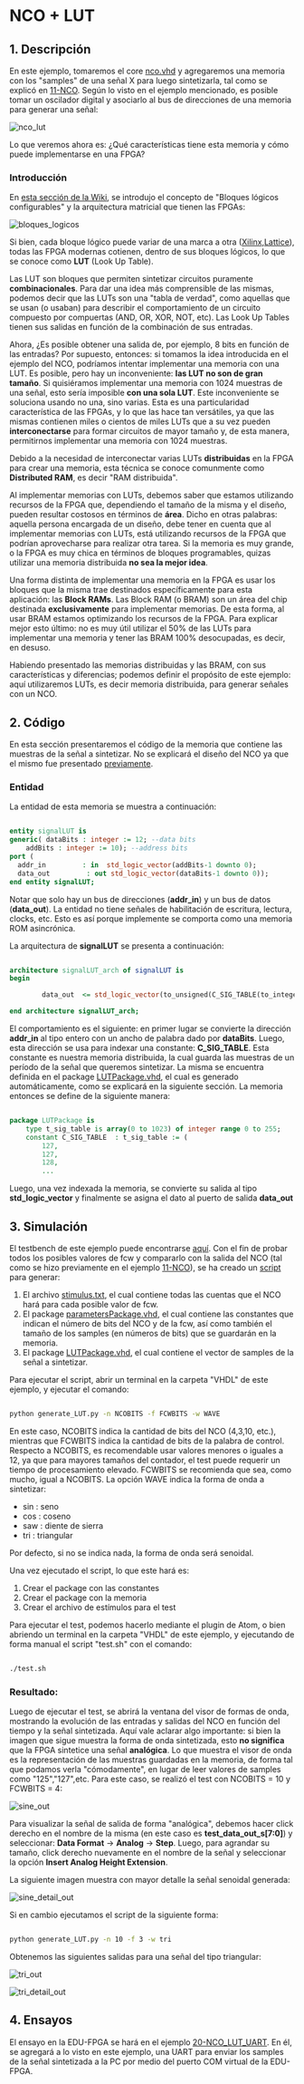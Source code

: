 # NCO + LUT

## 1. Descripción

En este ejemplo, tomaremos el core [nco.vhd](VHDL/nco.vhd) y agregaremos una memoria con los "samples" de una señal X para luego sintetizarla, tal como se explicó en [11-NCO](../11-NCO). Según lo visto en el ejemplo mencionado, es posible tomar un oscilador digital y asociarlo al bus de direcciones de una memoria para generar una señal:

![nco_lut](.images/nco_lut.png)

Lo que veremos ahora es: ¿Qué características tiene esta memoria y cómo puede implementarse en una FPGA?

### Introducción

En [esta sección de la Wiki](https://gitlab.com/RamadrianG/wiki---fpga-para-todos/-/wikis/FPGA), se introdujo el concepto de "Bloques lógicos configurables" y la arquitectura matricial que tienen las FPGAs:

![bloques_logicos](https://gitlab.com/RamadrianG/wiki---fpga-para-todos/-/wikis/uploads/ab45fbe028d2d0a5c977a6eb8f87f7ad/fpga_2.png)

Si bien, cada bloque lógico puede variar de una marca a otra ([Xilinx](https://www.xilinx.com/support/documentation/user_guides/ug474_7Series_CLB.pdf),[Lattice](https://www.latticesemi.com/Products/FPGAandCPLD/iCE40#_21E33C7EC0BD48AA80FE384ED73CC895)), todas las FPGA modernas cotienen, dentro de sus bloques lógicos, lo que se conoce como **LUT** (Look Up Table).

Las LUT son bloques que permiten sintetizar circuitos puramente **combinacionales**. Para dar una idea más comprensible de las mismas, podemos decir que las LUTs son una "tabla de verdad", como aquellas que se usan (o usaban) para describir el comportamiento de un circuito compuesto por compuertas (AND, OR, XOR, NOT, etc). Las Look Up Tables tienen sus salidas en función de la combinación de sus entradas. 

Ahora, ¿Es posible obtener una salida de, por ejemplo, 8 bits en función de las entradas? Por supuesto, entonces: si tomamos la idea introducida en el ejemplo del NCO, podríamos intentar implementar una memoria con una LUT. Es posible, pero hay un inconveniente: **las LUT no son de gran tamaño**. Si quisiéramos implementar una memoria con 1024 muestras de una señal, esto sería imposible **con una sola LUT**. Este inconveniente se soluciona usando no una, sino varias. Esta es una particularidad característica de las FPGAs, y lo que las hace tan versátiles, ya que las mismas contienen miles o cientos de miles LUTs que a su vez pueden **interconectarse** para formar circuitos de mayor tamaño y, de esta manera, permitirnos implementar una memoria con 1024 muestras.

Debido a la necesidad de interconectar varias LUTs **distribuidas** en la FPGA para crear una memoria, esta técnica se conoce comunmente como **Distributed RAM**, es decir "RAM distribuida". 

Al implementar memorias con LUTs, debemos saber que estamos utilizando recursos de la FPGA que, dependiendo el tamaño de la misma y el diseño, pueden resultar costosos en términos de **área**. Dicho en otras palabras: aquella persona encargada de un diseño, debe tener en cuenta que al implementar memorias con LUTs, está utilizando recursos de la FPGA que podrían aprovecharse para realizar otra tarea. Si la memoria es muy grande, o la FPGA es muy chica en términos de bloques programables, quizas utilizar una memoria distribuida **no sea la mejor idea**.

Una forma distinta de implementar una memoria en la FPGA es usar los bloques que la misma trae destinados específicamente para esta aplicación: las **Block RAMs**. Las Block RAM (o BRAM) son un área del chip destinada **exclusivamente** para implementar memorias. De esta forma, al usar BRAM estamos optimizando los recursos de la FPGA. Para explicar mejor esto último: no es muy útil utilizar el 50% de las LUTs para implementar una memoria y tener las BRAM 100% desocupadas, es decir, en desuso.

Habiendo presentado las memorias distribuidas y las BRAM, con sus características y diferencias; podemos definir el propósito de este ejemplo: aquí utilizaremos LUTs, es decir memoria distribuida, para generar señales con un NCO. 

## 2. Código

En esta sección presentaremos el código de la memoria que contiene las muestras de la señal a sintetizar. No se explicará el diseño del NCO ya que el mismo fue presentado [previamente](../11-NCO).

### Entidad

La entidad de esta memoria se muestra a continuación:

```vhdl

entity signalLUT is
generic( dataBits : integer := 12; --data bits
	addBits : integer := 10); --address bits
port (
  addr_in         : in  std_logic_vector(addBits-1 downto 0);
  data_out         : out std_logic_vector(dataBits-1 downto 0));
end entity signalLUT;

```

Notar que solo hay un bus de direcciones (**addr_in**) y un bus de datos (**data_out**). La entidad no tiene señales de habilitación de escritura, lectura, clocks, etc. Esto es así porque implemente se comporta como una memoria ROM asincrónica.

La arquitectura de **signalLUT** se presenta a continuación:

```vhdl

architecture signalLUT_arch of signalLUT is
begin

	    data_out  <= std_logic_vector(to_unsigned(C_SIG_TABLE(to_integer(unsigned(addr_in))),dataBits));

end architecture signalLUT_arch;

```

El comportamiento es el siguiente: en primer lugar se convierte la dirección **addr_in** al tipo entero con un ancho de palabra dado por **dataBits**. Luego, esta dirección se usa para indexar una constante: **C_SIG_TABLE**. Esta constante es nuestra memoria distribuida, la cual guarda las muestras de un período de la señal que queremos sintetizar. La misma se encuentra definida en el package [LUTPackage.vhd](VHDL/LUTPackage.vhd), el cual es generado automáticamente, como se explicará en la siguiente sección. La memoria entonces se define de la siguiente manera:

```vhdl

package LUTPackage is
    type t_sig_table is array(0 to 1023) of integer range 0 to 255;
    constant C_SIG_TABLE  : t_sig_table := (
        127,
        127,
        128,
        ...

```

Luego, una vez indexada la memoria, se convierte su salida al tipo **std_logic_vector** y finalmente se asigna el dato al puerto de salida **data_out**

## 3. Simulación

El testbench de este ejemplo puede encontrarse [aquí](VHDL/ncoLUT_tb.vhd). Con el fin de probar todos los posibles valores de fcw y compararlo con la salida del NCO (tal como se hizo previamente en el ejemplo [11-NCO](../11-NCO)), se ha creado un [script](VHDL/generate_LUT.py) para generar:

1. El archivo [stimulus.txt](VHDL/stimulus.txt), el cual contiene todas las cuentas que el NCO hará para cada posible valor de fcw.
2. El package [parametersPackage.vhd](VHDL/parametersPackage.vhd), el cual contiene las constantes que indican el número de bits del NCO y de la fcw, así como también el tamaño de los samples (en números de bits) que se guardarán en la memoria.
3. El package [LUTPackage.vhd](VHDL/LUTPackage.vhd), el cual contiene el vector de samples de la señal a sintetizar.

Para ejecutar el script, abrir un terminal en la carpeta "VHDL" de este ejemplo, y ejecutar el comando:

```bash

python generate_LUT.py -n NCOBITS -f FCWBITS -w WAVE

```
En este caso, NCOBITS indica la cantidad de bits del NCO (4,3,10, etc.), mientras que FCWBITS indica la cantidad de bits de la palabra de control. Respecto a NCOBITS, es recomendable usar valores menores o iguales a 12, ya que para mayores tamaños del contador, el test puede requerir un tiempo de procesamiento elevado. FCWBITS se recomienda que sea, como mucho, igual a NCOBITS. La opción WAVE indica la forma de onda a sintetizar:

* sin : seno
* cos : coseno
* saw : diente de sierra
* tri : triangular

Por defecto, si no se indica nada, la forma de onda será senoidal.

Una vez ejecutado el script, lo que este hará es:

1. Crear el package con las constantes
2. Crear el package con la memoria
3. Crear el archivo de estímulos para el test

Para ejecutar el test, podemos hacerlo mediante el plugin de Atom, o bien abriendo un terminal en la carpeta "VHDL" de este ejemplo, y ejecutando de forma manual el script "test.sh" con el comando:

```bash

./test.sh

```


### Resultado:

Luego de ejecutar el test, se abrirá la ventana del visor de formas de onda, mostrando la evolución de las entradas y salidas del NCO en función del tiempo y la señal sintetizada. Aquí vale aclarar algo importante: si bien la imagen que sigue muestra la forma de onda sintetizada, esto **no significa** que la FPGA sintetice una señal **analógica**. Lo que muestra el visor de onda es la representación de las muestras guardadas en la memoria, de forma tal que podamos verla "cómodamente", en lugar de leer valores de samples como "125","127",etc. Para este caso, se realizó el test con NCOBITS = 10 y FCWBITS = 4:

![sine_out](.images/sine_out.png)

Para visualizar la señal de salida de forma "analógica", debemos hacer click derecho en el nombre de la misma (en este caso es **test_data_out_s[7:0]**) y seleccionar: **Data Format** -> **Analog** -> **Step**. Luego, para agrandar su tamaño, click derecho nuevamente en el nombre de la señal y seleccionar la opción **Insert Analog Height Extension**.

La siguiente imagen muestra con mayor detalle la señal senoidal generada:

![sine_detail_out](.images/sine_detail_out.png)

Si en cambio ejecutamos el script de la siguiente forma:

```bash

python generate_LUT.py -n 10 -f 3 -w tri

```

Obtenemos las siguientes salidas para una señal del tipo triangular:

![tri_out](.images/tri_out.png)

![tri_detail_out](.images/tri_detail_out.png)

## 4. Ensayos

El ensayo en la EDU-FPGA se hará en el ejemplo [20-NCO_LUT_UART](../20-NCO_LUT_UART). En él, se agregará a lo visto en este ejemplo, una UART para enviar los samples de la señal sintetizada a la PC por medio del puerto COM virtual de la EDU-FPGA.









